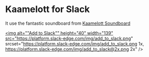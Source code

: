 # Kaamelott for Slack

It use the fantastic soundboard from [Kaamelott Soundboard](https://github.com/2ec0b4/kaamelott-soundboard)

<a href="https://slack.com/oauth/authorize?scope=incoming-webhook,commands,bot&client_id=89232678994.1064034348338"><img alt=""Add to Slack"" height="40" width="139" src="https://platform.slack-edge.com/img/add_to_slack.png" srcset="https://platform.slack-edge.com/img/add_to_slack.png 1x, https://platform.slack-edge.com/img/add_to_slack@2x.png 2x" /></a>  
